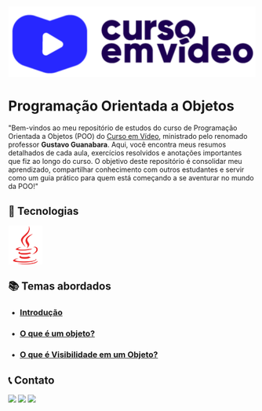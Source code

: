 <img src="./img/CURSO-EM-VIDEO (1).png">

# Programação Orientada a Objetos

"Bem-vindos ao meu repositório de estudos do curso de Programação Orientada a Objetos (POO) do [Curso em Vídeo](https://www.youtube.com/playlist?list=PLHz_AreHm4dkqe2aR0tQK74m8SFe-aGsY), ministrado pelo renomado professor **Gustavo Guanabara**. Aqui, você encontra meus resumos detalhados de cada aula, exercícios resolvidos e anotações importantes que fiz ao longo do curso. O objetivo deste repositório é consolidar meu aprendizado, compartilhar conhecimento com outros estudantes e servir como um guia prático para quem está começando a se aventurar no mundo da POO!"

## 🚀 Tecnologias

<img align="center" alt="Misael-Js" height="80" width="70" src="https://raw.githubusercontent.com/devicons/devicon/master/icons/java/java-plain.svg">

## 📚 Temas abordados

- ### [Introdução](./Material-Estudo/Introducao/introducao.md)

- ### [O que é um objeto?](./Material-Estudo/Objetos/objetos.md)

- ### [O que é Visibilidade em um Objeto?](./Material-Estudo/Visibilidade/visibilidade.md)

<h2> 📞 Contato</h2>
<div> 
  <a href="https://instagram.com/misaelvborges" target="_blank"><img src="https://img.shields.io/badge/-Instagram-%23E4405F?style=for-the-badge&logo=instagram&logoColor=white" target="_blank"></a>
  <a href = "mailto:misaelborges1981@gmail.com"><img src="https://img.shields.io/badge/-Gmail-%23333?style=for-the-badge&logo=gmail&logoColor=white" target="_blank"></a>
  <a href="https://www.linkedin.com/in/misael-borges-5a5214181" target="_blank"><img src="https://img.shields.io/badge/-LinkedIn-%230077B5?style=for-the-badge&logo=linkedin&logoColor=white" target="_blank"></a> 
  <a href= https://img.shields.io/badge/WhatsApp-25D366?style=for-the-badge&logo=whatsapp&logoColor=white></a>
</div>
